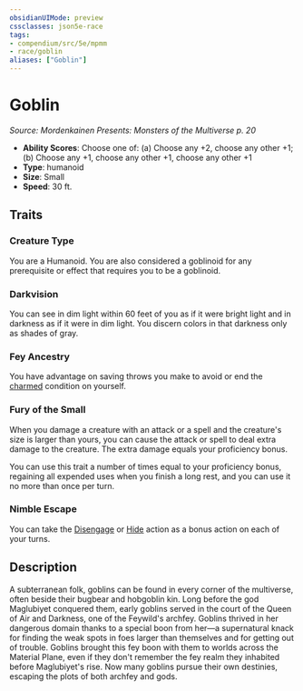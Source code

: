 ```yaml
---
obsidianUIMode: preview
cssclasses: json5e-race
tags:
- compendium/src/5e/mpmm
- race/goblin
aliases: ["Goblin"]
---
```

# Goblin
*Source: Mordenkainen Presents: Monsters of the Multiverse p. 20*  

- **Ability Scores**: Choose one of: (a) Choose any +2, choose any other +1; (b) Choose any +1, choose any other +1, choose any other +1
- **Type**: humanoid
- **Size**: Small
- **Speed**: 30 ft.

## Traits

### Creature Type

You are a Humanoid. You are also considered a goblinoid for any prerequisite or effect that requires you to be a goblinoid.

### Darkvision

You can see in dim light within 60 feet of you as if it were bright light and in darkness as if it were in dim light. You discern colors in that darkness only as shades of gray.

### Fey Ancestry

You have advantage on saving throws you make to avoid or end the [charmed](/Systems/5e/rules/conditions.md#charmed) condition on yourself.

### Fury of the Small

When you damage a creature with an attack or a spell and the creature's size is larger than yours, you can cause the attack or spell to deal extra damage to the creature. The extra damage equals your proficiency bonus.

You can use this trait a number of times equal to your proficiency bonus, regaining all expended uses when you finish a long rest, and you can use it no more than once per turn.

### Nimble Escape

You can take the [Disengage](/Systems/5e/rules/actions.md#Disengage) or [Hide](/Systems/5e/rules/actions.md#Hide) action as a bonus action on each of your turns.

## Description

A subterranean folk, goblins can be found in every corner of the multiverse, often beside their bugbear and hobgoblin kin. Long before the god Maglubiyet conquered them, early goblins served in the court of the Queen of Air and Darkness, one of the Feywild's archfey. Goblins thrived in her dangerous domain thanks to a special boon from her—a supernatural knack for finding the weak spots in foes larger than themselves and for getting out of trouble. Goblins brought this fey boon with them to worlds across the Material Plane, even if they don't remember the fey realm they inhabited before Maglubiyet's rise. Now many goblins pursue their own destinies, escaping the plots of both archfey and gods.